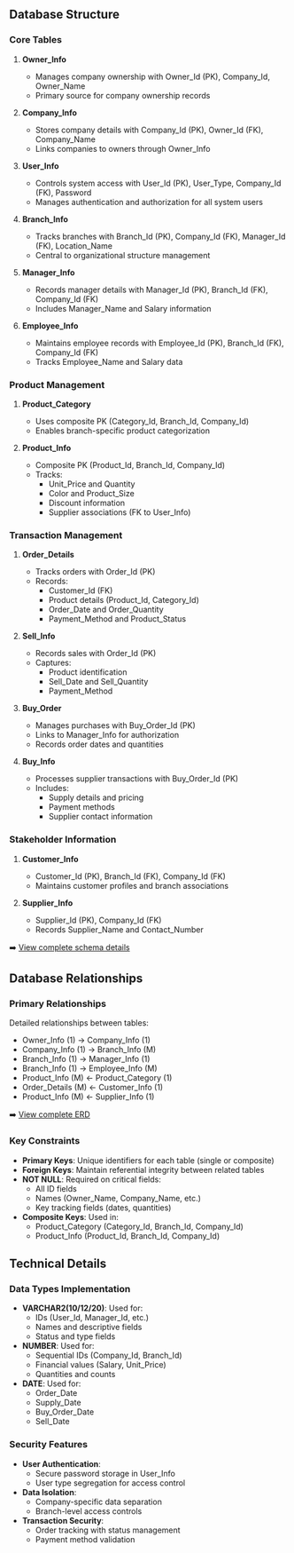 ## Database Structure

### Core Tables
1. **Owner_Info**
   - Manages company ownership with Owner_Id (PK), Company_Id, Owner_Name
   - Primary source for company ownership records

2. **Company_Info**
   - Stores company details with Company_Id (PK), Owner_Id (FK), Company_Name
   - Links companies to owners through Owner_Info

3. **User_Info**
   - Controls system access with User_Id (PK), User_Type, Company_Id (FK), Password
   - Manages authentication and authorization for all system users

4. **Branch_Info**
   - Tracks branches with Branch_Id (PK), Company_Id (FK), Manager_Id (FK), Location_Name
   - Central to organizational structure management

5. **Manager_Info**
   - Records manager details with Manager_Id (PK), Branch_Id (FK), Company_Id (FK)
   - Includes Manager_Name and Salary information

6. **Employee_Info**
   - Maintains employee records with Employee_Id (PK), Branch_Id (FK), Company_Id (FK)
   - Tracks Employee_Name and Salary data

### Product Management
1. **Product_Category**
   - Uses composite PK (Category_Id, Branch_Id, Company_Id)
   - Enables branch-specific product categorization

2. **Product_Info**
   - Composite PK (Product_Id, Branch_Id, Company_Id)
   - Tracks:
     - Unit_Price and Quantity
     - Color and Product_Size
     - Discount information
     - Supplier associations (FK to User_Info)

### Transaction Management
1. **Order_Details**
   - Tracks orders with Order_Id (PK)
   - Records:
     - Customer_Id (FK)
     - Product details (Product_Id, Category_Id)
     - Order_Date and Order_Quantity
     - Payment_Method and Product_Status

2. **Sell_Info**
   - Records sales with Order_Id (PK)
   - Captures:
     - Product identification
     - Sell_Date and Sell_Quantity
     - Payment_Method

3. **Buy_Order**
   - Manages purchases with Buy_Order_Id (PK)
   - Links to Manager_Info for authorization
   - Records order dates and quantities

4. **Buy_Info**
   - Processes supplier transactions with Buy_Order_Id (PK)
   - Includes:
     - Supply details and pricing
     - Payment methods
     - Supplier contact information

### Stakeholder Information
1. **Customer_Info**
   - Customer_Id (PK), Branch_Id (FK), Company_Id (FK)
   - Maintains customer profiles and branch associations

2. **Supplier_Info**
   - Supplier_Id (PK), Company_Id (FK)
   - Records Supplier_Name and Contact_Number

➡️ [View complete schema details](schema.sql)




## Database Relationships

### Primary Relationships
Detailed relationships between tables:
- Owner_Info (1) → Company_Info (1)
- Company_Info (1) → Branch_Info (M)
- Branch_Info (1) → Manager_Info (1)
- Branch_Info (1) → Employee_Info (M)
- Product_Info (M) ← Product_Category (1)
- Order_Details (M) ← Customer_Info (1)
- Product_Info (M) ← Supplier_Info (1)

➡️ [View complete ERD](erd.pdf)

### Key Constraints
- **Primary Keys**: Unique identifiers for each table (single or composite)
- **Foreign Keys**: Maintain referential integrity between related tables
- **NOT NULL**: Required on critical fields:
  - All ID fields
  - Names (Owner_Name, Company_Name, etc.)
  - Key tracking fields (dates, quantities)
- **Composite Keys**: Used in:
  - Product_Category (Category_Id, Branch_Id, Company_Id)
  - Product_Info (Product_Id, Branch_Id, Company_Id)

## Technical Details

### Data Types Implementation
- **VARCHAR2(10/12/20)**: Used for:
  - IDs (User_Id, Manager_Id, etc.)
  - Names and descriptive fields
  - Status and type fields
- **NUMBER**: Used for:
  - Sequential IDs (Company_Id, Branch_Id)
  - Financial values (Salary, Unit_Price)
  - Quantities and counts
- **DATE**: Used for:
  - Order_Date
  - Supply_Date
  - Buy_Order_Date
  - Sell_Date

### Security Features
- **User Authentication**:
  - Secure password storage in User_Info
  - User type segregation for access control
- **Data Isolation**:
  - Company-specific data separation
  - Branch-level access controls
- **Transaction Security**:
  - Order tracking with status management
  - Payment method validation
